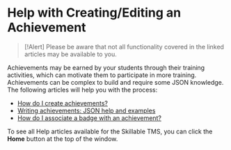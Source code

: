 # Help with Creating/Editing an Achievement

> [!Alert] Please be aware that not all functionality covered in the linked articles may be available to you.

Achievements may be earned by your students through their training activities, which can motivate them to participate in more training. Achievements can be complex to build and require some JSON knowledge. The following articles will help you with the process:

- [How do I create achievements?](../tms-administrators/badges-achievements/create-achievements-to-motivate-learners.md)
- [Writing achievements: JSON help and examples](../tms-administrators/badges-achievements/tms-achievement-conditions.md)
- [How do I associate a badge with an achievement?](../tms-administrators/badges-achievements/associate-badge.md)


To see all Help articles available for the Skillable TMS, you can click the **Home** button at the top of the window.
